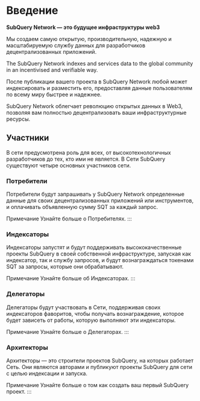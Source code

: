 # Введение

**SubQuery Network — это будущее инфраструктуры web3**

Мы создаем самую открытую, производительную, надежную и масштабируемую службу данных для разработчиков децентрализованных приложений.

The SubQuery Network indexes and services data to the global community in an incentivised and verifiable way.

После публикации вашего проекта в SubQuery Network любой может индексировать и разместить его, предоставляя данные пользователям по всему миру быстрее и надежнее.

SubQuery Network облегчает революцию открытых данных в Web3, позволяя вам полностью децентрализовать ваши инфраструктурные ресурсы.

## Участники

В сети предусмотрена роль для всех, от высокотехнологичных разработчиков до тех, кто ими не является. В Сети SubQuery существуют четыре основных участников сети.

### Потребители

Потребители будут запрашивать у SubQuery Network определенные данные для своих децентрализованных приложений или инструментов, и оплачивать объявленную сумму SQT за каждый запрос.

Примечание Узнайте больше о Потребителях. :::

### Индексаторы

Индексаторы запустят и будут поддерживать высококачественные проекты SubQuery в своей собственной инфраструктуре, запуская как индексатор, так и службу запросов, и будут вознаграждаться токенами SQT за запросы, которые они обрабатывают.

Примечание Узнайте больше об Индексаторах. :::

### Делегаторы

Делегаторы будут участвовать в Сети, поддерживая своих индексаторов фаворитов, чтобы получать вознаграждение, которое будет зависеть от работы, которую выполняют эти индексаторы.

Примечание Узнайте больше о Делегаторах. :::

### Архитекторы

Архитекторы — это строители проектов SubQuery, на которых работает Сеть. Они являются авторами и публикуют проекты SubQuery для сети с целью индексации и запуска.

Примечание Узнайте больше о том как создать ваш первый SubQuery проект. :::
